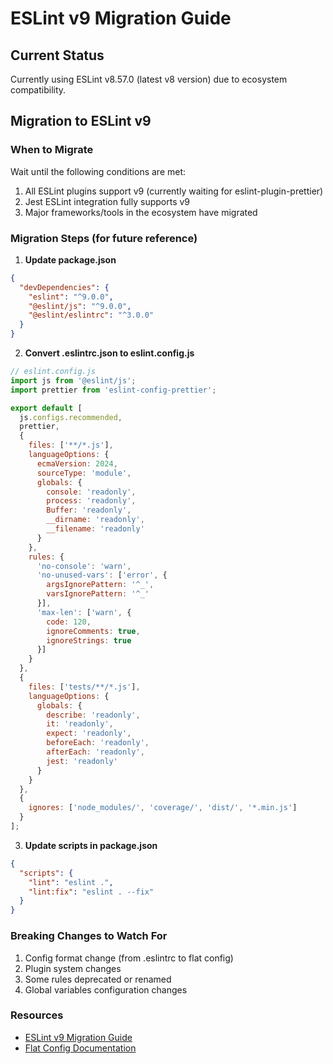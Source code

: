 # ESLint v9 Migration Guide

## Current Status
Currently using ESLint v8.57.0 (latest v8 version) due to ecosystem compatibility.

## Migration to ESLint v9

### When to Migrate
Wait until the following conditions are met:
1. All ESLint plugins support v9 (currently waiting for eslint-plugin-prettier)
2. Jest ESLint integration fully supports v9
3. Major frameworks/tools in the ecosystem have migrated

### Migration Steps (for future reference)

1. **Update package.json**
```json
{
  "devDependencies": {
    "eslint": "^9.0.0",
    "@eslint/js": "^9.0.0",
    "@eslint/eslintrc": "^3.0.0"
  }
}
```

2. **Convert .eslintrc.json to eslint.config.js**
```javascript
// eslint.config.js
import js from '@eslint/js';
import prettier from 'eslint-config-prettier';

export default [
  js.configs.recommended,
  prettier,
  {
    files: ['**/*.js'],
    languageOptions: {
      ecmaVersion: 2024,
      sourceType: 'module',
      globals: {
        console: 'readonly',
        process: 'readonly',
        Buffer: 'readonly',
        __dirname: 'readonly',
        __filename: 'readonly'
      }
    },
    rules: {
      'no-console': 'warn',
      'no-unused-vars': ['error', { 
        argsIgnorePattern: '^_',
        varsIgnorePattern: '^_'
      }],
      'max-len': ['warn', { 
        code: 120,
        ignoreComments: true,
        ignoreStrings: true
      }]
    }
  },
  {
    files: ['tests/**/*.js'],
    languageOptions: {
      globals: {
        describe: 'readonly',
        it: 'readonly',
        expect: 'readonly',
        beforeEach: 'readonly',
        afterEach: 'readonly',
        jest: 'readonly'
      }
    }
  },
  {
    ignores: ['node_modules/', 'coverage/', 'dist/', '*.min.js']
  }
];
```

3. **Update scripts in package.json**
```json
{
  "scripts": {
    "lint": "eslint .",
    "lint:fix": "eslint . --fix"
  }
}
```

### Breaking Changes to Watch For
1. Config format change (from .eslintrc to flat config)
2. Plugin system changes
3. Some rules deprecated or renamed
4. Global variables configuration changes

### Resources
- [ESLint v9 Migration Guide](https://eslint.org/docs/latest/use/migrate-to-9.0.0)
- [Flat Config Documentation](https://eslint.org/docs/latest/use/configure/configuration-files)